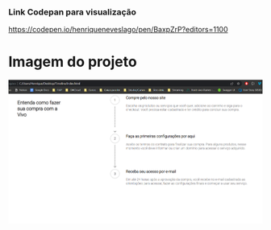 ### Link Codepan para visualização 
https://codepen.io/henriqueneveslago/pen/BaxpZrP?editors=1100

# Imagem do projeto

<div>
<img src="https://github.com/HenriqueNevesLago/timeline-HTML-Semantic/blob/main/img_projeto.png" />
</div
